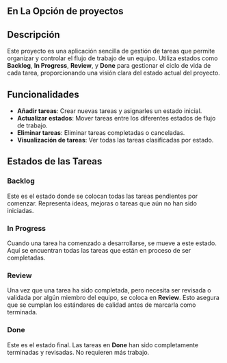 ## En La Opción de proyectos 

## Descripción

Este proyecto es una aplicación sencilla de gestión de tareas que permite organizar y controlar el flujo de trabajo de un equipo. Utiliza estados como **Backlog**, **In Progress**, **Review**, y **Done** para gestionar el ciclo de vida de cada tarea, proporcionando una visión clara del estado actual del proyecto.

## Funcionalidades

- **Añadir tareas**: Crear nuevas tareas y asignarles un estado inicial.
- **Actualizar estados**: Mover tareas entre los diferentes estados de flujo de trabajo.
- **Eliminar tareas**: Eliminar tareas completadas o canceladas.
- **Visualización de tareas**: Ver todas las tareas clasificadas por estado.

## Estados de las Tareas

### Backlog
Este es el estado donde se colocan todas las tareas pendientes por comenzar. Representa ideas, mejoras o tareas que aún no han sido iniciadas.

### In Progress
Cuando una tarea ha comenzado a desarrollarse, se mueve a este estado. Aquí se encuentran todas las tareas que están en proceso de ser completadas.

### Review
Una vez que una tarea ha sido completada, pero necesita ser revisada o validada por algún miembro del equipo, se coloca en **Review**. Esto asegura que se cumplan los estándares de calidad antes de marcarla como terminada.

### Done
Este es el estado final. Las tareas en **Done** han sido completamente terminadas y revisadas. No requieren más trabajo.
